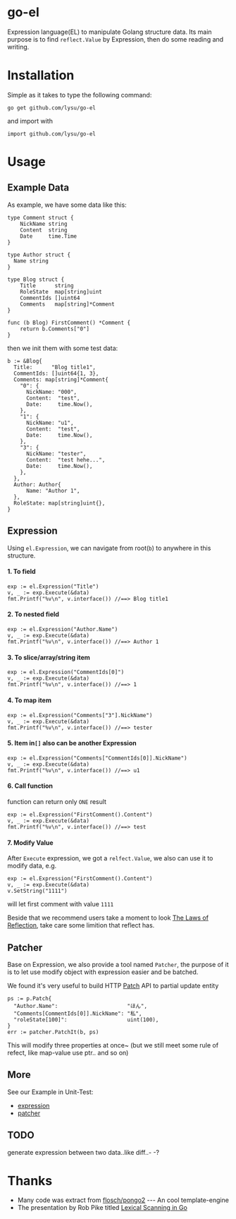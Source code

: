 # go-el

Expression language(EL) to manipulate Golang structure data. Its main purpose is to find `reflect.Value` by Expression, then do some reading and writing.

# Installation

Simple as it takes to type the following command:

    go get github.com/lysu/go-el

and import with

    import github.com/lysu/go-el    

# Usage

## Example Data

As example, we have some data like this:

    type Comment struct {
    	NickName string
    	Content  string
    	Date     time.Time
    }

    type Author struct {
      Name string
    }

    type Blog struct {
    	Title      string
    	RoleState  map[string]uint
    	CommentIds []uint64
    	Comments   map[string]*Comment
    }

    func (b Blog) FirstComment() *Comment {
    	return b.Comments["0"]
    }

then we init them with some test data:

    b := &Blog{
      Title:      "Blog title1",
      CommentIds: []uint64{1, 3},
      Comments: map[string]*Comment{
        "0": {
          NickName: "000",
          Content:  "test",
          Date:     time.Now(),
        },
        "1": {
          NickName: "u1",
          Content:  "test",
          Date:     time.Now(),
        },
        "3": {
          NickName: "tester",
          Content:  "test hehe...",
          Date:     time.Now(),
        },
      },
      Author: Author{
          Name: "Author 1",
      },
      RoleState: map[string]uint{},
    }

## Expression

Using `el.Expression`, we can navigate from root(`b`) to anywhere in this structure.

#### 1. To field

    exp := el.Expression("Title")
    v, _ := exp.Execute(&data)
    fmt.Printf("%v\n", v.interface()) //==> Blog title1

#### 2. To nested field

    exp := el.Expression("Author.Name")
    v, _ := exp.Execute(&data)
    fmt.Printf("%v\n", v.interface()) //==> Author 1

#### 3. To slice/array/string item

    exp := el.Expression("CommentIds[0]")
    v, _ := exp.Execute(&data)
    fmt.Printf("%v\n", v.interface()) //==> 1

#### 4. To map item

    exp := el.Expression("Comments["3"].NickName")
    v, _ := exp.Execute(&data)
    fmt.Printf("%v\n", v.interface()) //==> tester

#### 5. Item in`[]` also can be another Expression

    exp := el.Expression("Comments["CommentIds[0]].NickName")
    v, _ := exp.Execute(&data)
    fmt.Printf("%v\n", v.interface()) //==> u1

#### 6. Call function

function can return only `ONE` result

    exp := el.Expression("FirstComment().Content")
    v, _ := exp.Execute(&data)
    fmt.Printf("%v\n", v.interface()) //==> test  

#### 7. Modify Value

After `Execute` expression, we got a `relfect.Value`, we also can use it to modify data, e.g.


    exp := el.Expression("FirstComment().Content")
    v, _ := exp.Execute(&data)
    v.SetString("1111")

will let first comment with value `1111`

Beside that we recommend users take a moment to look [The Laws of Reflection](http://blog.golang.org/laws-of-reflection), take care some limition that reflect has.   

## Patcher

Base on Expression, we also provide a tool named `Patcher`, the purpose of it is to let use modify object with expression easier and be batched.

We found it's very useful to build HTTP [Patch](http://tools.ietf.org/html/rfc5789) API to partial update entity


    ps := p.Patch{
      "Author.Name":                      "ほん",
      "Comments[CommentIds[0]].NickName": "私",
      "roleState[100]":                   uint(100),
    }
    err := patcher.PatchIt(b, ps)

This will modify three properties at once~ (but we still meet some rule of refect, like map-value use ptr.. and so on)    

## More

See our Example in Unit-Test:

- [expression](https://github.com/lysu/go-el/blob/master/expression_test.go)  
- [patcher](https://github.com/lysu/go-el/blob/master/patcher_test.go)

## TODO

generate expression between two data..like diff..- -?

# Thanks

- Many code was extract from [flosch/pongo2](https://github.com/flosch/pongo2) --- An cool template-engine
- The presentation by Rob Pike titled [Lexical Scanning in Go](http://cuddle.googlecode.com/hg/talk/lex.html#landing-slide)
